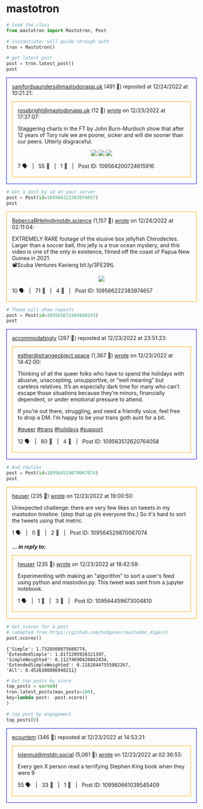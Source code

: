 # mastotron

```python
# load the class
from mastotron import Mastotron, Post

# instantiate; will guide through auth
tron = Mastotron()

# get latest post
post = tron.latest_post()
post
```





<div class="post reblog" style="border:1px solid blue; padding: 0 1em;">
<p>
<a href="https://mastodonapp.uk/@samfordsaunders">samfordsaunders@mastodonapp.uk</a> (491 👥) reposted at 12/24/2022 at 10:21:21:
</p>


<div class="post origpost" style="border:1px solid orange;padding:0 1em;">
<p>
<a href="https://mastodonapp.uk/@rossbright">rossbright@mastodonapp.uk</a> (12 👥) <a href="https://mastodonapp.uk/@rossbright/109564200724150430">wrote</a> on 12/23/2022 at 17:37:07:
</p>

<p>Staggering charts in the FT by John Burn-Murdoch show that after 12 years of Tory rule we are poorer, sicker and will die sooner than our peers. Utterly disgraceful.</p>

<center><a href="https://cdn.masto.host/zirkus/cache/media_attachments/files/109/564/295/714/414/861/small/6bfb1d734f73034d.png"><img src="https://cdn.masto.host/zirkus/cache/media_attachments/files/109/564/295/714/414/861/small/6bfb1d734f73034d.png" /></a>    <a href="https://cdn.masto.host/zirkus/cache/media_attachments/files/109/564/295/857/084/245/small/cbd7ae015562d242.png"><img src="https://cdn.masto.host/zirkus/cache/media_attachments/files/109/564/295/857/084/245/small/cbd7ae015562d242.png" /></a>    <a href="https://cdn.masto.host/zirkus/cache/media_attachments/files/109/564/295/965/636/625/small/ac5e875262d38098.png"><img src="https://cdn.masto.host/zirkus/cache/media_attachments/files/109/564/295/965/636/625/small/ac5e875262d38098.png" /></a></center>

<p>
7 🗣
&nbsp; | &nbsp; 
55 🔁
&nbsp; | &nbsp;
1 💙
&nbsp; | &nbsp;
Post ID: 109564200724615916
</p>


</div>

<br/>

</div>





```python
# Get a post by id on your server
post = Post(id=109566222383974657)
post
```





<div class="post origpost" style="border:1px solid orange;padding:0 1em;">
<p>
<a href="https://mstdn.science/@RebeccaRHelm">RebeccaRHelm@mstdn.science</a> (1,157 👥) <a href="https://mstdn.science/@RebeccaRHelm/109566221656683705">wrote</a> on 12/24/2022 at 02:11:04:
</p>

<p>EXTREMELY RARE footage of the elusive box jellyfish Chirodectes. Larger than a soccer ball, this jelly is a true ocean mystery, and this video is one of the only in existence, filmed off the coast of Papua New Guinea in 2021.<br>📽️Scuba Ventures Kavieng bit.ly/3FE29tL</p>

<center><a href="https://cdn.masto.host/zirkus/cache/media_attachments/files/109/566/221/923/419/468/small/f0a9cc7c3910417e.png"><img src="https://cdn.masto.host/zirkus/cache/media_attachments/files/109/566/221/923/419/468/small/f0a9cc7c3910417e.png" /></a></center>

<p>
10 🗣
&nbsp; | &nbsp; 
71 🔁
&nbsp; | &nbsp;
4 💙
&nbsp; | &nbsp;
Post ID: 109566222383974657
</p>


</div>





```python
# These will show reposts
post = Post(id=109565672404848243)
post
```





<div class="post reblog" style="border:1px solid blue; padding: 0 1em;">
<p>
<a href="https://zirk.us/@accommodatingly">accommodatingly</a> (287 👥) reposted at 12/23/2022 at 23:51:23:
</p>


<div class="post origpost" style="border:1px solid orange;padding:0 1em;">
<p>
<a href="https://strangeobject.space/@esther">esther@strangeobject.space</a> (1,367 👥) <a href="https://strangeobject.space/@esther/109563512148655648">wrote</a> on 12/23/2022 at 14:42:00:
</p>

<p>Thinking of all the queer folks who have to spend the holidays with abusive, unaccepting, unsupportive, or “well meaning” but careless relatives. It’s an especially dark time for many who can’t escape those situations because they’re minors, financially dependent, or under emotional pressure to attend.</p><p>If you’re out there, struggling, and need a friendly voice, feel free to drop a DM. I’m happy to be your trans goth aunt for a bit.</p><p><a href="https://strangeobject.space/tags/queer" class="mention hashtag" rel="nofollow noopener noreferrer" target="_blank">#<span>queer</span></a> <a href="https://strangeobject.space/tags/trans" class="mention hashtag" rel="nofollow noopener noreferrer" target="_blank">#<span>trans</span></a> <a href="https://strangeobject.space/tags/holidays" class="mention hashtag" rel="nofollow noopener noreferrer" target="_blank">#<span>holidays</span></a> <a href="https://strangeobject.space/tags/support" class="mention hashtag" rel="nofollow noopener noreferrer" target="_blank">#<span>support</span></a></p>

<center></center>

<p>
12 🗣
&nbsp; | &nbsp; 
60 🔁
&nbsp; | &nbsp;
4 💙
&nbsp; | &nbsp;
Post ID: 109563512620764058
</p>


</div>

<br/>

</div>





```python
# And replies
post = Post(id=109564529870067074)
post
```





<div class="post origpost" style="border:1px solid orange;padding:0 1em;">
<p>
    <a href="https://zirk.us/@heuser">heuser</a> (235 👥) <a href="https://zirk.us/@heuser/109564529870067074">wrote</a> on 12/23/2022 at 19:00:50:
</p>

<p>Unexpected challenge: there are very few likes on tweets in my mastodon timeline. (step that up pls everyone thx.) So it&#39;s hard to sort the tweets using that metric.</p>

<center></center>

<p>
    1 🗣
    &nbsp; | &nbsp; 
    0 🔁
    &nbsp; | &nbsp;
    2 💙
    &nbsp; | &nbsp;
    Post ID: 109564529870067074
</p>

<p><b><i>... in reply to:</i></b></p> 
<div class="post origpost" style="border:1px solid orange;padding:0 1em;">
<p>
    <a href="https://zirk.us/@heuser">heuser</a> (235 👥) <a href="https://zirk.us/@heuser/109564459673004810">wrote</a> on 12/23/2022 at 18:42:58:
</p>

<p>Experimenting with making an &quot;algorithm&quot; to sort a user&#39;s feed using python and mastodon.py. This tweet was sent from a jupyter notebook.</p>

<center></center>

<p>
    1 🗣
    &nbsp; | &nbsp; 
    1 🔁
    &nbsp; | &nbsp;
    3 💙
    &nbsp; | &nbsp;
    Post ID: 109564459673004810
</p>


</div>
<br/> 
</div>





```python
# Get scores for a post 
# (adapted from https://github.com/hodgesmr/mastodon_digest)
post.scores()
```




    {'Simple': 1.7320508075688774,
    'ExtendedSimple': 1.8171205928321397,
    'SimpleWeighted': 0.11274690420042434,
    'ExtendedSimpleWeighted': 0.11828447555082267,
    'All': 0.4526308886948211}




```python
# Get top posts by score
top_posts = sorted(
tron.latest_posts(max_posts=100),
key=lambda post: -post.score()
)

# top post by engagement
top_posts[0]
```





<div class="post reblog" style="border:1px solid blue; padding: 0 1em;">
<p>
<a href="https://zirk.us/@ecourtem">ecourtem</a> (346 👥) reposted at 12/23/2022 at 14:53:21:
</p>


<div class="post origpost" style="border:1px solid orange;padding:0 1em;">
<p>
<a href="https://mstdn.social/@lolennui">lolennui@mstdn.social</a> (5,061 👥) <a href="https://mstdn.social/@lolennui/109560660969613944">wrote</a> on 12/23/2022 at 02:36:55:
</p>

<p>Every gen X person read a terrifying Stephen King book when they were 9</p>

<center></center>

<p>
55 🗣
&nbsp; | &nbsp; 
33 🔁
&nbsp; | &nbsp;
1 💙
&nbsp; | &nbsp;
Post ID: 109560661039545409
</p>


</div>

<br/>

</div>



